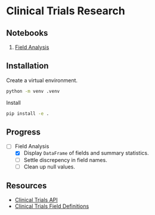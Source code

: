 # Clinical Trials Research

## Notebooks

1. [Field Analysis](./notebooks/01-field-analysis.ipynb)

## Installation

Create a virtual environment.

```bash
python -m venv .venv
```

Install

```bash
pip install -e .
```

## Progress

- [ ] Field Analysis
  - [x] Display `DataFrame` of fields and summary statistics.
  - [ ] Settle discrepency in field names.
  - [ ] Clean up null values.

## Resources

- [Clinical Trials API](https://clinicaltrials.gov/data-api/api)
- [Clinical Trials Field Definitions](https://clinicaltrials.gov/data-api/about-api/study-data-structure)

